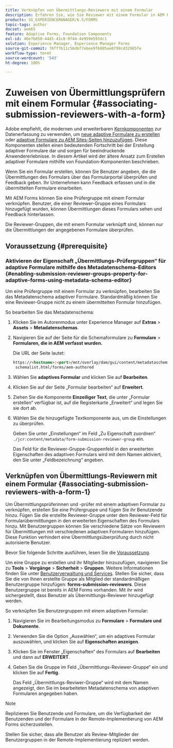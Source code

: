 ```yaml
---
title: Verknüpfen von Übermittlungs-Reviewern mit einem Formular
description: Erfahren Sie, wie Sie Reviewer mit einem Formular in AEM Forms für die Übermittlung verknüpfen. Verknüpfte Reviewer überprüfen ein Formular, das über das Formularportal übermittelt wurde.
products: SG_EXPERIENCEMANAGER/6.5/FORMS
topic-tags: author
docset: aem65
feature: Adaptive Forms, Foundation Components
exl-id: 46e7b858-44d1-41c8-9f44-4e959e593dc1
solution: Experience Manager, Experience Manager Forms
source-git-commit: 76fffb11c56dbf7ebee9f6805ae0799cd32985fe
workflow-type: tm+mt
source-wordcount: '543'
ht-degree: 100%

---
```


# Zuweisen von Übermittlungsprüfern mit einem Formular {#associating-submission-reviewers-with-a-form}

<span class="preview"> Adobe empfiehlt, die modernen und erweiterbaren [Kernkomponenten](https://experienceleague.adobe.com/docs/experience-manager-core-components/using/adaptive-forms/introduction.html?lang=de) zur Datenerfassung zu verwenden, um [neue adaptive Formulare zu erstellen](/help/forms/using/create-an-adaptive-form-core-components.md) oder [adaptive Formulare zu AEM Sites-Seiten hinzuzufügen](/help/forms/using/create-or-add-an-adaptive-form-to-aem-sites-page.md). Diese Komponenten stellen einen bedeutenden Fortschritt bei der Erstellung adaptiver Formulare dar und sorgen für beeindruckende Anwendererlebnisse. In diesem Artikel wird der ältere Ansatz zum Erstellen adaptiver Formulare mithilfe von Foundation-Komponenten beschrieben. </span>

Wenn Sie ein Formular erstellen, können Sie Benutzer angeben, die die Übermittlungen des Formulars über das Formularportal überprüfen und Feedback geben. Ihr Unternehmen kann Feedback erfassen und in die übermittelten Formulare einarbeiten.

Mit AEM Forms können Sie eine Prüfergruppe mit einem Formular verknüpfen. Benutzer, die einer Reviewer-Gruppe eines Formulars hinzugefügt wurden, können Übermittlungen dieses Formulars sehen und Feedback hinterlassen.

Die Reviewer-Gruppen, die mit einem Formular verknüpft sind, können nur die Übermittlungen der angegebenen Formulare überprüfen.

## Voraussetzung {#prerequisite}

### Aktivieren der Eigenschaft „Übermittlungs-Prüfergruppen“ für adaptive Formulare mithilfe des Metadatenschema-Editors {#enabling-submission-reviewer-groups-property-for-adaptive-forms-using-metadata-schema-editor}

Um eine Prüfergruppe mit einem Formular zu verknüpfen, bearbeiten Sie das Metadatenschema adaptiver Formulare. Standardmäßig können Sie eine Reviewer-Gruppe nicht zu einem übermittelten Formular hinzufügen.

So bearbeiten Sie das Metadatenschema:

1. Klicken Sie im Autorenmodus unter Experience Manager auf **Extras** > **Assets** > **Metadatenschemas**.
1. Navigieren Sie auf der Seite für die Schemaformulare zu **Formulare** > **Formularen, die in AEM verfasst wurden.**

   Die URL der Seite lautet:

   ```html
   https://<hostname>:<port>/mnt/overlay/dam/gui/content/metadataschemaeditor/
    schemalist.html/forms/aem-authored
   ```

1. Wählen Sie **adaptives Formular** und klicken Sie auf **Bearbeiten**.
1. Klicken Sie auf der Seite „Formular bearbeiten“ auf **Erweitert**.
1. Ziehen Sie die Komponente **Einzeiliger Text**, die unter „Formular erstellen“ verfügbar ist, auf die Registerkarte „Erweitert“ und legen Sie sie dort ab.
1. Wählen Sie die hinzugefügte Textkomponente aus, um die Einstellungen zu überprüfen.

   Geben Sie unter „Einstellungen“ im Feld „Zu Eigenschaft zuordnen“ `./jcr:content/metadata/form-submission-reviewer-group` ein.

   Das Feld für die Reviewer-Gruppe-Gruppenfeld in den erweiterten Eigenschaften des adaptiven Formulars wird mit dem Namen aktiviert, den Sie unter „Feldbezeichnung“ angeben.

## Verknüpfen von Übermittlungs-Reviewern mit einem Formular {#associating-submission-reviewers-with-a-form-1}

Um Übermittlungsprüferinnen und -prüfer mit einem adaptiven Formular zu verknüpfen, erstellen Sie eine Prüfergruppe und fügen Sie ihr Benutzende hinzu. Fügen Sie die erstellte Reviewer-Gruppe unter dem Reviewer-Feld für Formularübermittlungen in den erweiterten Eigenschaften des Formulars hinzu.
Mit Benutzergruppen können Sie verschiedene Sätze von Reviewern für Übermittlungen mit verschiedenen adaptiven Formularen hinzufügen. Diese Funktion verhindert eine Übermittlungsüberprüfung durch nicht autorisierte Benutzer.

Bevor Sie folgende Schritte ausführen, lesen Sie die [Voraussetzung](../../forms/using/adding-reviewers-form.md#prerequisite).

Um eine Gruppe zu erstellen und ihr Mitglieder hinzuzufügen, navigieren Sie zu **Tools** > **Vorgänge** > **Sicherheit** > **Gruppen**.
Weitere Informationen finden Sie unter [Benutzerverwaltung und Services](/help/sites-administering/security.md).
Stellen Sie sicher, dass Sie die von Ihnen erstellte Gruppe als Mitglied der standardmäßigen Benutzergruppe hinzufügen: **forms-submission-reviewers**. Diese Benutzergruppe ist bereits in AEM Forms vorhanden. Mit ihr wird sichergestellt, dass Benutzer als Übermittlungs-Reviewer hinzugefügt werden.

So verknüpfen Sie Benutzergruppen mit einem adaptiven Formular:

1. Navigieren Sie im Bearbeitungsmodus zu **Formulare** > **Formulare und Dokumente**.
1. Verwenden Sie die Option „Auswählen“, um ein adaptives Formular auszuwählen, und klicken Sie auf **Eigenschaften anzeigen**.
1. Klicken Sie im Fenster „Eigenschaften“ des Formulars auf **Bearbeiten** und dann auf **ERWEITERT**.
1. Geben Sie die Gruppe im Feld „Übermittlungs-Reviewer-Gruppe“ ein und klicken Sie auf **Fertig**.

   Das Feld „Übermittlungs-Reviwer-Gruppe“ wird mit dem Namen angezeigt, den Sie im bearbeiteten Metadatenschema von adaptiven Formularen angegeben haben.

>[!NOTE]
>
>Replizieren Sie Benutzende und Formulare, um die Verfügbarkeit der Benutzenden und der Formulare in der Remote-Implementierung von AEM Forms sicherzustellen.
>
>Stellen Sie sicher, dass alle Benutzer als Review-Mitglieder der Benutzergruppen in der Remote-Implementierung repliziert werden.
